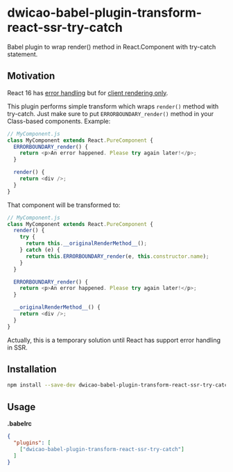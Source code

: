 # dwicao-babel-plugin-transform-react-ssr-try-catch

Babel plugin to wrap render() method in React.Component with try-catch statement.

## Motivation

React 16 has [error handling](https://reactjs.org/blog/2017/09/26/react-v16.0.html#better-error-handling) but for [client rendering only](https://github.com/facebook/react/issues/10442).

This plugin performs simple transform which wraps `render()` method with try-catch.
Just make sure to put `ERRORBOUNDARY_render()` method in your Class-based components.
Example:

```js
// MyComponent.js
class MyComponent extends React.PureComponent {
  ERRORBOUNDARY_render() {
    return <p>An error happened. Please try again later!</p>;
  }

  render() {
    return <div />;
  }
}
```

That component will be transformed to:

```js
// MyComponent.js
class MyComponent extends React.PureComponent {
  render() {
    try {
      return this.__originalRenderMethod__();
    } catch (e) {
      return this.ERRORBOUNDARY_render(e, this.constructor.name);
    }
  }

  ERRORBOUNDARY_render() {
    return <p>An error happened. Please try again later!</p>;
  }

  __originalRenderMethod__() {
    return <div />;
  }
}
```

Actually, this is a temporary solution until React has support error handling in SSR.

## Installation

```sh
npm install --save-dev dwicao-babel-plugin-transform-react-ssr-try-catch
```

## Usage

**.babelrc**

```json
{
  "plugins": [
    ["dwicao-babel-plugin-transform-react-ssr-try-catch"]
  ]
}
```
